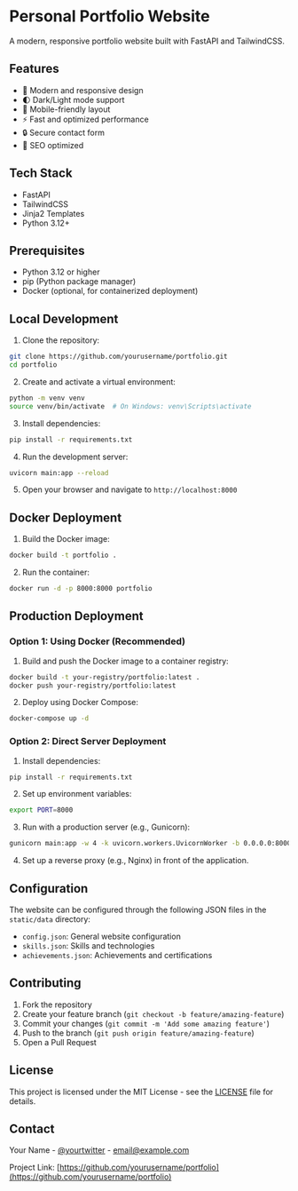 # Personal Portfolio Website

A modern, responsive portfolio website built with FastAPI and TailwindCSS.

## Features

- 🎨 Modern and responsive design
- 🌓 Dark/Light mode support
- 📱 Mobile-friendly layout
- ⚡ Fast and optimized performance
- 🔒 Secure contact form
- 🎯 SEO optimized

## Tech Stack

- FastAPI
- TailwindCSS
- Jinja2 Templates
- Python 3.12+

## Prerequisites

- Python 3.12 or higher
- pip (Python package manager)
- Docker (optional, for containerized deployment)

## Local Development

1. Clone the repository:
```bash
git clone https://github.com/yourusername/portfolio.git
cd portfolio
```

2. Create and activate a virtual environment:
```bash
python -m venv venv
source venv/bin/activate  # On Windows: venv\Scripts\activate
```

3. Install dependencies:
```bash
pip install -r requirements.txt
```

4. Run the development server:
```bash
uvicorn main:app --reload
```

5. Open your browser and navigate to `http://localhost:8000`

## Docker Deployment

1. Build the Docker image:
```bash
docker build -t portfolio .
```

2. Run the container:
```bash
docker run -d -p 8000:8000 portfolio
```

## Production Deployment

### Option 1: Using Docker (Recommended)

1. Build and push the Docker image to a container registry:
```bash
docker build -t your-registry/portfolio:latest .
docker push your-registry/portfolio:latest
```

2. Deploy using Docker Compose:
```bash
docker-compose up -d
```

### Option 2: Direct Server Deployment

1. Install dependencies:
```bash
pip install -r requirements.txt
```

2. Set up environment variables:
```bash
export PORT=8000
```

3. Run with a production server (e.g., Gunicorn):
```bash
gunicorn main:app -w 4 -k uvicorn.workers.UvicornWorker -b 0.0.0.0:8000
```

4. Set up a reverse proxy (e.g., Nginx) in front of the application.

## Configuration

The website can be configured through the following JSON files in the `static/data` directory:

- `config.json`: General website configuration
- `skills.json`: Skills and technologies
- `achievements.json`: Achievements and certifications

## Contributing

1. Fork the repository
2. Create your feature branch (`git checkout -b feature/amazing-feature`)
3. Commit your changes (`git commit -m 'Add some amazing feature'`)
4. Push to the branch (`git push origin feature/amazing-feature`)
5. Open a Pull Request

## License

This project is licensed under the MIT License - see the [LICENSE](LICENSE) file for details.

## Contact

Your Name - [@yourtwitter](https://twitter.com/yourtwitter) - email@example.com

Project Link: [https://github.com/yourusername/portfolio](https://github.com/yourusername/portfolio) 